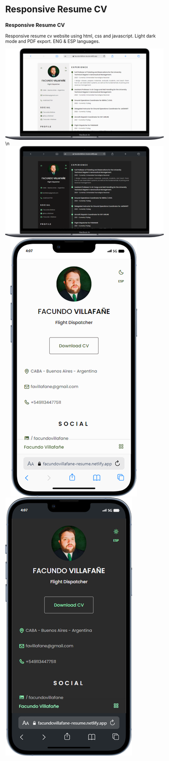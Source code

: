 # Responsive Resume CV

### Responsive Resume CV

Responsive resume cv website using html, css and javascript. Light dark mode and PDF export. ENG & ESP languages.

![Screenshot](desktopl.png) 
\n
![Screenshot](desktopdark.png) 
&nbsp;&nbsp;&nbsp;
![Screenshot](mobilel.png) &nbsp;
![Screenshot](mobiledark.png) &nbsp;
